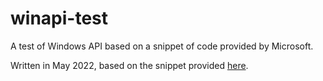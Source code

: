 # winapi-test
A test of Windows API based on a snippet of code provided by Microsoft.

Written in May 2022, based on the snippet provided [here](https://docs.microsoft.com/en-us/previous-versions/bb384843(v=vs.140)?redirectedfrom=MSDN).
